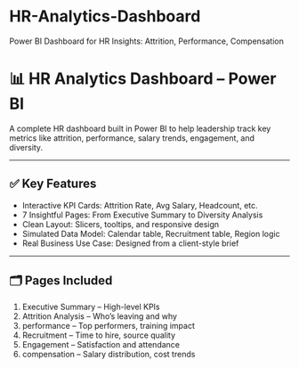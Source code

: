 # HR-Analytics-Dashboard
Power BI Dashboard for HR Insights: Attrition, Performance, Compensation



# 📊 HR Analytics Dashboard – Power BI

A complete HR dashboard built in Power BI to help leadership track key metrics like attrition, performance, salary trends, engagement, and diversity.

---

## ✅ Key Features

- Interactive KPI Cards: Attrition Rate, Avg Salary, Headcount, etc.
- 7 Insightful Pages: From Executive Summary to Diversity Analysis
- Clean Layout: Slicers, tooltips, and responsive design
- Simulated Data Model: Calendar table, Recruitment table, Region logic
- Real Business Use Case: Designed from a client-style brief

---

## 🗂️ Pages Included

1. Executive Summary     – High-level KPIs  
2. Attrition Analysis    – Who’s leaving and why  
3. performance           – Top performers, training impact  
4. Recruitment           – Time to hire, source quality  
5. Engagement            – Satisfaction and attendance  
6. compensation          – Salary distribution, cost trends  





